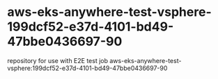 # aws-eks-anywhere-test-vsphere-199dcf52-e37d-4101-bd49-47bbe0436697-90
repository for use with E2E test job aws-eks-anywhere-test-vsphere:199dcf52-e37d-4101-bd49-47bbe0436697-90
